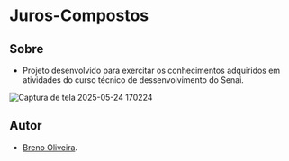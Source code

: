 # Juros-Compostos

## Sobre

- Projeto desenvolvido para exercitar os conhecimentos adquiridos em atividades do curso técnico de dessenvolvimento do Senai.

![Captura de tela 2025-05-24 170224](https://github.com/user-attachments/assets/8f5095f6-aa47-4831-a54c-b47b552add29)

## Autor
- [Breno Oliveira](https://www.linkedin.com/in/breno-oliveira-assis-reis-203010351/).
